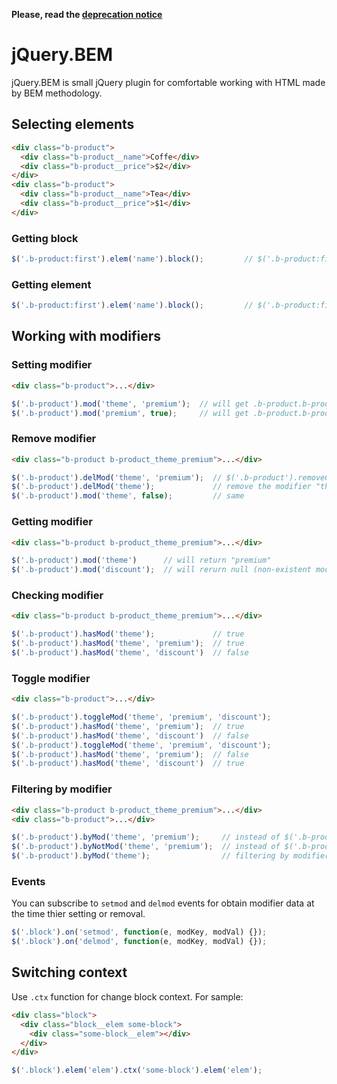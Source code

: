 **Please, read the [deprecation notice](https://github.com/zenwalker/jquery-bem/issues/22)**

# jQuery.BEM

jQuery.BEM is small jQuery plugin for comfortable working with HTML made by BEM methodology.

## Selecting elements

```html
<div class="b-product">
  <div class="b-product__name">Coffe</div>
  <div class="b-product__price">$2</div>
</div>
<div class="b-product">
  <div class="b-product__name">Tea</div>
  <div class="b-product__price">$1</div>
</div>
```

### Getting block

```javascript
$('.b-product:first').elem('name').block();         // $('.b-product:first > .b-product__name').closest('.b-product')
```

### Getting element

```javascript
$('.b-product:first').elem('name').block();         // $('.b-product:first > .b-product__name').closest('.b-product')
```

## Working with modifiers

### Setting modifier

```html
<div class="b-product">...</div>
```

```javascript
$('.b-product').mod('theme', 'premium');  // will get .b-product.b-product_theme_premium
$('.b-product').mod('premium', true);     // will get .b-product.b-product_premium
```

### Remove modifier

```html
<div class="b-product b-product_theme_premium">...</div>
```

```javascript
$('.b-product').delMod('theme', 'premium');  // $('.b-product').removeClass('b-product_theme_premium');
$('.b-product').delMod('theme');             // remove the modifier "theme" of any value (.b-product_theme_*)
$('.b-product').mod('theme', false);         // same
```

### Getting modifier

```html
<div class="b-product b-product_theme_premium">...</div>
```

```javascript
$('.b-product').mod('theme')      // will return "premium"
$('.b-product').mod('discount');  // will rerurn null (non-existent modifier)
```

### Checking modifier

```html
<div class="b-product b-product_theme_premium">...</div>
```

```javascript
$('.b-product').hasMod('theme');             // true
$('.b-product').hasMod('theme', 'premium');  // true
$('.b-product').hasMod('theme', 'discount')  // false
```

### Toggle modifier

```html
<div class="b-product">...</div>
```

```javascript
$('.b-product').toggleMod('theme', 'premium', 'discount');
$('.b-product').hasMod('theme', 'premium');  // true
$('.b-product').hasMod('theme', 'discount')  // false
$('.b-product').toggleMod('theme', 'premium', 'discount');
$('.b-product').hasMod('theme', 'premium');  // false
$('.b-product').hasMod('theme', 'discount')  // true
```

### Filtering by modifier

```html
<div class="b-product b-product_theme_premium">...</div>
<div class="b-product">...</div>
```

```javascript
$('.b-product').byMod('theme', 'premium');     // instead of $('.b-product.b-product_theme_premium')
$('.b-product').byNotMod('theme', 'premium');  // instead of $('.b-product').not('.b-product_theme_premium')
$('.b-product').byMod('theme');                // filtering by modifier "theme" of any value (?)
```

### Events

You can subscribe to `setmod` and `delmod` events for obtain modifier data at the time thier setting or removal.

```js
$('.block').on('setmod', function(e, modKey, modVal) {});
$('.block').on('delmod', function(e, modKey, modVal) {});
```

## Switching context

Use `.ctx` function for change block context. For sample:

```html
<div class="block">
  <div class="block__elem some-block">
    <div class="some-block__elem"></div>
  </div>
</div>
```

```js
$('.block').elem('elem').ctx('some-block').elem('elem');
```
